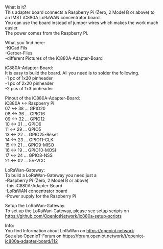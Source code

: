 What is it?  
This adapter board connects a Raspberry Pi (Zero, 2 Model B or above) to an IMST iC880A LoRaWAN concentrator board.  
You can use the board instead of jumper wires which makes the work much easier.  
The power comes from the Raspberry Pi.  

What you find here:  
-KiCad Fils  
-Gerber-Files  
-different Pictures of the iC880A-Adapter-Board  

iC880A-Adapter-Board:  
It is easy to build the board. All you need is to solder the following.  
-1 pc of 1x20 pinheader  
-1 pc of 2x20 pinheader  
-2 pcs of 1x3 pinheader  

Pinout of the iC880A-Adapter-Board:  
iC880A <-> Raspberry Pi  
    07 <-> 38 ... GPIO20  
    08 <-> 36 ... GPIO16  
    09 <-> 32 ... GPIO12  
    10 <-> 31 ... GPIO6  
    11 <-> 29 ... GPIO5  
    13 <-> 22 ... GPIO25-Reset  
    14 <-> 23 ... GPIO11-CLK  
    15 <-> 21 ... GPIO9-MISO  
    16 <-> 19 ... GPIO10-MOSI  
    17 <-> 24 ... GPIO8-NSS  
    21 <-> 02 ... 5V-VCC  

LoRaWan-Gateway:  
To build a LoRaWan-Gateway you need just a  
-Raspberry Pi (Zero, 2 Model B or above)  
-this iC880A-Adapter-Board  
-LoRaWAN concentrator board  
-Power supply for the Raspberry Pi  

Setup the LoRaWan-Gateway:  
To set up the LoRaWan-Gateway, please see setup scripts on https://github.com/OpenIotNetwork/ic880a-setup-scripts

Info:  
You find Information about LoRaWan on https://openiot.network  
See also OpenIoT-Forum on https://forum.openiot.network/t/openiot-ic880a-adapter-board/112  


